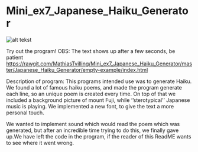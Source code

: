# Mini_ex7_Japanese_Haiku_Generator

![alt tekst](https://github.com/MathiasTvilling/Mini_ex7_Japanese_Haiku_Generator/blob/master/Sk%C3%A6rmbillede%202018-03-22%20kl.%2014.26.53.png)

Try out the program! OBS: The text shows up after a few seconds, be patient https://rawgit.com/MathiasTvilling/Mini_ex7_Japanese_Haiku_Generator/master/Japanese_Haiku_Generator/empty-example/index.html

Description of program: 
This programs intended use was to generate Haiku. We found a lot of famous haiku poems, and made the program generate each line, so an unique poem is created every time. On top of that we included a background picture of mount Fuji, while ‘’sterotypical’’ Japanese music is playing. We implemented a new font, to give the text a more personal touch. 

We wanted to implement sound which would read the poem which was generated, but after an incredible time trying to do this, we finally gave up.We have left the code in the program, if the reader of this ReadME wants to see where it went wrong.
